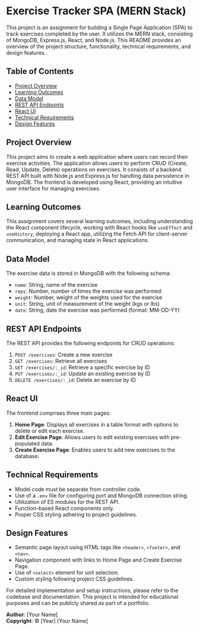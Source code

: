 # Exercise Tracker SPA (MERN Stack)

This project is an assignment for building a Single Page Application (SPA) to track exercises completed by the user. It utilizes the MERN stack, consisting of MongoDB, Express.js, React, and Node.js. This README provides an overview of the project structure, functionality, technical requirements, and design features.

## Table of Contents
- [Project Overview](#project-overview)
- [Learning Outcomes](#learning-outcomes)
- [Data Model](#data-model)
- [REST API Endpoints](#rest-api-endpoints)
- [React UI](#react-ui)
- [Technical Requirements](#technical-requirements)
- [Design Features](#design-features)

## Project Overview

This project aims to create a web application where users can record their exercise activities. The application allows users to perform CRUD (Create, Read, Update, Delete) operations on exercises. It consists of a backend REST API built with Node.js and Express.js for handling data persistence in MongoDB. The frontend is developed using React, providing an intuitive user interface for managing exercises.

## Learning Outcomes

This assignment covers several learning outcomes, including understanding the React component lifecycle, working with React hooks like `useEffect` and `useHistory`, deploying a React app, utilizing the Fetch API for client-server communication, and managing state in React applications.

## Data Model

The exercise data is stored in MongoDB with the following schema:

- `name`: String, name of the exercise
- `reps`: Number, number of times the exercise was performed
- `weight`: Number, weight of the weights used for the exercise
- `unit`: String, unit of measurement of the weight (kgs or lbs)
- `date`: String, date the exercise was performed (format: MM-DD-YY)

## REST API Endpoints

The REST API provides the following endpoints for CRUD operations:

1. `POST /exercises`: Create a new exercise
2. `GET /exercises`: Retrieve all exercises
3. `GET /exercises/:_id`: Retrieve a specific exercise by ID
4. `PUT /exercises/:_id`: Update an existing exercise by ID
5. `DELETE /exercises/:_id`: Delete an exercise by ID

## React UI

The frontend comprises three main pages:

1. **Home Page**: Displays all exercises in a table format with options to delete or edit each exercise.
2. **Edit Exercise Page**: Allows users to edit existing exercises with pre-populated data.
3. **Create Exercise Page**: Enables users to add new exercises to the database.

## Technical Requirements

- Model code must be separate from controller code.
- Use of a `.env` file for configuring port and MongoDB connection string.
- Utilization of ES modules for the REST API.
- Function-based React components only.
- Proper CSS styling adhering to project guidelines.

## Design Features

- Semantic page layout using HTML tags like `<header>`, `<footer>`, and `<nav>`.
- Navigation component with links to Home Page and Create Exercise Page.
- Use of `<select>` element for unit selection.
- Custom styling following project CSS guidelines.

For detailed implementation and setup instructions, please refer to the codebase and documentation. This project is intended for educational purposes and can be publicly shared as part of a portfolio.

**Author**: [Your Name]  
**Copyright**: © [Year] [Your Name]

